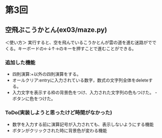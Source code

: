 # 第3回
## 空飛ぶこうかとん(ex03/maze.py)
＜使い方＞
実行すると、空を飛んでいるこうかとんが雲の道を進む迷路がででくる。キーボードの←↓↑→のキーを押すことで進むことができる。
### 追加した機能
- 四則演算:+以外の四則演算をする。
- オールクリア:entryに入力されている数字，数式の文字列全体をdeleteする。
- 入力文字を表示する枠の背景色をつけ、入力された文字列の色もつけた。
-ボタンに色をつけた。
### ToDo(実装しようと思ったけど時間がなかった) 
- 数字を入力する前に演算記号が入力されても、表示しないようにする機能
- ボタンがクリックされた時に背景色が変わる機能